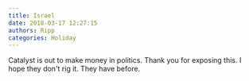 ```yaml
---
title: Israel
date: 2018-03-17 12:27:15
authors: Ripp
categories: Holiday
---
```


 Catalyst is out to make money in politics. Thank you for exposing this. I hope they don't rig it. They have before.